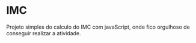 # IMC
Projeto simples do calculo do IMC com javaScript, onde fico orgulhoso de conseguir realizar a atividade. 
